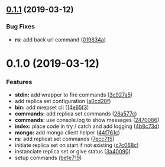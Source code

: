 ## [0.1.1](https://github.com/stephanebachelier/mongodb_replica_set/compare/0.1.0...0.1.1) (2019-03-12)


### Bug Fixes

* **rs:** add back url command ([019834a](https://github.com/stephanebachelier/mongodb_replica_set/commit/019834a))



# 0.1.0 (2019-03-12)


### Features

* **stdin:** add wrapper to fire commands ([3c927a5](https://github.com/stephanebachelier/mongodb_replica_set/commit/3c927a5))
* add replica set configuration ([a0cd28f](https://github.com/stephanebachelier/mongodb_replica_set/commit/a0cd28f))
* **bin:** add mrepset cli ([14e65f3](https://github.com/stephanebachelier/mongodb_replica_set/commit/14e65f3))
* **commands:** add replica set commands ([26a577c](https://github.com/stephanebachelier/mongodb_replica_set/commit/26a577c))
* **commands:** use console.log to show messages ([2470086](https://github.com/stephanebachelier/mongodb_replica_set/commit/2470086))
* **index:** place code in try / catch and add logging ([4b8c73d](https://github.com/stephanebachelier/mongodb_replica_set/commit/4b8c73d))
* **mongo:** add mongo client helper ([44f761c](https://github.com/stephanebachelier/mongodb_replica_set/commit/44f761c))
* **rs:** add replicat set commands ([7ecc715](https://github.com/stephanebachelier/mongodb_replica_set/commit/7ecc715))
* initiate replica set on start if not existing ([c7c068c](https://github.com/stephanebachelier/mongodb_replica_set/commit/c7c068c))
* instanciate replica set or give status ([3a40090](https://github.com/stephanebachelier/mongodb_replica_set/commit/3a40090))
* setup commands ([be1e719](https://github.com/stephanebachelier/mongodb_replica_set/commit/be1e719))



